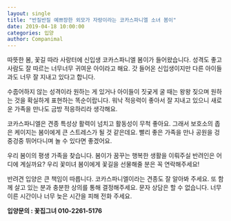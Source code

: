 ```yaml
---
layout: single
title: "반질반질 예쁘장한 외모가 자랑이라는 코카스파니엘 소녀 봄이"
date: 2019-04-18 10:00:00
categories: 입양
author: Companimal
---
```


따뜻한 봄, 꽃길 따라 사랑터에 신입생 코카스파니엘 봄이가 들어왔습니다. 성격도 좋고 사람도 잘 따르는 너무너무 귀여운 아이라고 해요. 갓 들어온 신입생이지만 다른 아이들과도 너무 잘 지내고 있다고 합니다.

수줍어하지 않는 성격이라 원하는 게 있거나 아이들이 짓궂게 굴 때는 왕왕 짖으며 원하는 것을 확실하게 표현하는 똑순이랍니다. 워낙 적응력이 좋아서 잘 지내고 있으니 새로운 가족을 만나도 금방 적응하리라 생각해요.

코카스파니엘은 견종 특성상 활력이 넘치고 활동성이 무척 좋아요. 그래서 보호소의 좁은 케이지는 봄이에게 큰 스트레스가 될 것 같은데요. 빨리 좋은 가족을 만나 공원을 겅중겅중 뛰어다니며 놀 수 있다면 좋겠어요.

우리 봄이의 평생 가족을 찾습니다. 봄이가 꿈꾸는 행복한 생활을 이뤄주실 반려인은 어디에 계실까요? 우리 꽃미녀 봄이에게 꽃길을 선물해줄 분은 꼭 연락해주세요!

반려견 입양은 큰 책임이 따릅니다. 코카스파니엘이라는 견종도 잘 알아봐 주세요. 또 함께 살고 있는 분과 충분한 상의를 통해 결정해주세요. 문자 상담은 할 수 없습니다. 너무 이른 시간이나 너무 늦은 시간을 피해 전화 주세요.

**입양문의 : 꽃집그녀 010-2261-5176**
